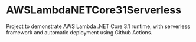 # AWSLambdaNETCore31Serverless
Project to demonstrate AWS Lambda .NET Core 3.1 runtime, with serverless framework and automatic deployment using Github Actions.
